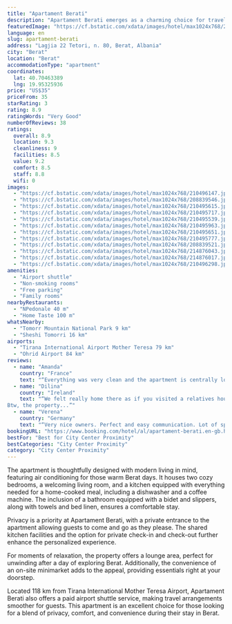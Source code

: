 ```yaml
---
title: "Apartament Berati"
description: "Apartament Berati emerges as a charming choice for travelers seeking a blend of comfort and convenience in the heart of Berat."
featuredImage: "https://cf.bstatic.com/xdata/images/hotel/max1024x768/210496147.jpg?k=aa98ab56d110914e20bf7f4e3e27395f9a4f97e036ab53f22d56267837eb58a3&o=&hp=1"
language: en
slug: apartament-berati
address: "Lagjia 22 Tetori, n. 80, Berat, Albania"
city: "Berat"
location: "Berat"
accommodationType: "apartment"
coordinates:
  lat: 40.70463389
  lng: 19.95325936
price: "US$35"
priceFrom: 35
starRating: 3
rating: 8.9
ratingWords: "Very Good"
numberOfReviews: 38
ratings:
  overall: 8.9
  location: 9.3
  cleanliness: 9
  facilities: 8.5
  value: 9.2
  comfort: 8.5
  staff: 8.8
  wifi: 0
images:
  - "https://cf.bstatic.com/xdata/images/hotel/max1024x768/210496147.jpg?k=aa98ab56d110914e20bf7f4e3e27395f9a4f97e036ab53f22d56267837eb58a3&o=&hp=1"
  - "https://cf.bstatic.com/xdata/images/hotel/max1024x768/208839546.jpg?k=451de13dc3690708aa7ad66fdadf857daa46a8f4736a2ae00275139905fac8a5&o=&hp=1"
  - "https://cf.bstatic.com/xdata/images/hotel/max1024x768/210495615.jpg?k=39f2b9c2c81e1c843a0971dc68916f6e07712085cf6140ddbb9c14b85b0654d1&o=&hp=1"
  - "https://cf.bstatic.com/xdata/images/hotel/max1024x768/210495717.jpg?k=84c9888c191ef81ffb580c3f50f5f3d493f28faef92e082a3c46bcc4b321c40d&o=&hp=1"
  - "https://cf.bstatic.com/xdata/images/hotel/max1024x768/210495539.jpg?k=dc2c2990fbcbd11826ac344c419fdf493748bf1c9f4f0b01ee0fafeb4fbf353e&o=&hp=1"
  - "https://cf.bstatic.com/xdata/images/hotel/max1024x768/210495963.jpg?k=7d05b0dce7758193c727f503e583e386c156bb578a99f3c4a20e23eac828878f&o=&hp=1"
  - "https://cf.bstatic.com/xdata/images/hotel/max1024x768/210495651.jpg?k=ed30bdd4c3d3c38d333e94a8fb548ad63bb6db952ab740e9dc3977ba495b99a1&o=&hp=1"
  - "https://cf.bstatic.com/xdata/images/hotel/max1024x768/210495777.jpg?k=66aa3325b684849bb89949b112254660ec418b1e10b00dab338c5d5c56e1c5b3&o=&hp=1"
  - "https://cf.bstatic.com/xdata/images/hotel/max1024x768/208839521.jpg?k=6f17535ede86af9160fff8718229702cf0a0c676f9ed2c681c67f28255493813&o=&hp=1"
  - "https://cf.bstatic.com/xdata/images/hotel/max1024x768/214876043.jpg?k=56f29da3560a92cb2502f294208bae3d281e0f7aa6b7e5dab6323a88be66b91d&o=&hp=1"
  - "https://cf.bstatic.com/xdata/images/hotel/max1024x768/214876017.jpg?k=30729c6ed0d40d321c1063a75237826110187f6cc1ba5a1af78d7363ff127c71&o=&hp=1"
  - "https://cf.bstatic.com/xdata/images/hotel/max1024x768/210496298.jpg?k=05909b4f91a7e37c33691256f30aaca1c1d6e6f5a0887bee61be696020b051f7&o=&hp=1"
amenities:
  - "Airport shuttle"
  - "Non-smoking rooms"
  - "Free parking"
  - "Family rooms"
nearbyRestaurants:
  - "NPedonale 40 m"
  - "Home Taste 100 m"
whatsNearby:
  - "Tomorr Mountain National Park 9 km"
  - "Sheshi Tomorri 16 km"
airports:
  - "Tirana International Airport Mother Teresa 79 km"
  - "Ohrid Airport 84 km"
reviews:
  - name: "Amanda"
    country: "France"
    text: "“Everything was very clean and the apartment is centrally located in Berat, perfect to spend a night or 2.”"
  - name: "Dilina"
    country: "Ireland"
    text: "“We felt really home there as if you visited a relatives house. The host is really cool and check in was smooth. The kitchen is properly equipped. They had a nice coffe pot. The cleaning is thoroughly done after each check out.
Btw, the property...”"
  - name: "Verena"
    country: "Germany"
    text: "“Very nice owners. Perfect and easy communication. Lot of space in the appartment. Very good Location in Center of Berat. Parking space available.”"
bookingURL: "https://www.booking.com/hotel/al/apartament-berati.en-gb.html?aid=8035640"
bestFor: "Best for City Center Proximity"
bestCategories: "City Center Proximity"
category: "City Center Proximity"
---
```


The apartment is thoughtfully designed with modern living in mind, featuring air conditioning for those warm Berat days. It houses two cozy bedrooms, a welcoming living room, and a kitchen equipped with everything needed for a home-cooked meal, including a dishwasher and a coffee machine. The inclusion of a bathroom equipped with a bidet and slippers, along with towels and bed linen, ensures a comfortable stay.

Privacy is a priority at Apartament Berati, with a private entrance to the apartment allowing guests to come and go as they please. The shared kitchen facilities and the option for private check-in and check-out further enhance the personalized experience.

For moments of relaxation, the property offers a lounge area, perfect for unwinding after a day of exploring Berat. Additionally, the convenience of an on-site minimarket adds to the appeal, providing essentials right at your doorstep.

Located 118 km from Tirana International Mother Teresa Airport, Apartament Berati also offers a paid airport shuttle service, making travel arrangements smoother for guests. This apartment is an excellent choice for those looking for a blend of privacy, comfort, and convenience during their stay in Berat.